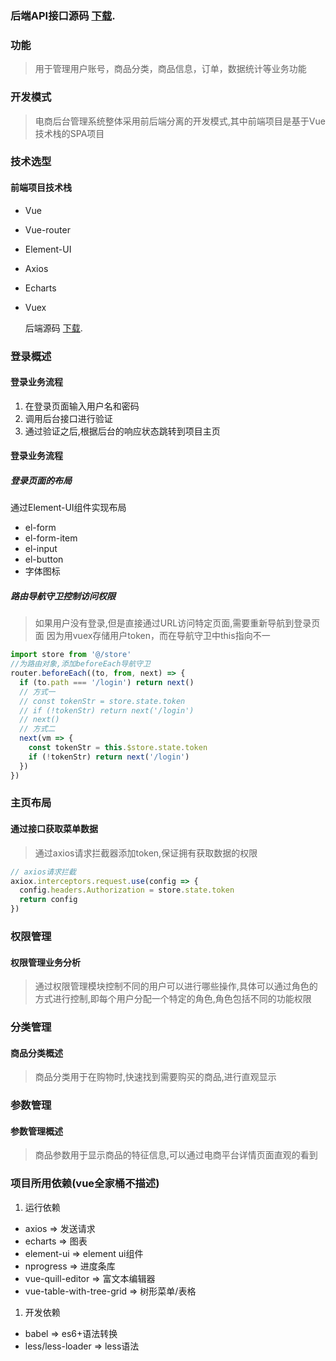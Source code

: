 
### 后端API接口源码  [下载](https://gitee.com/wBekvam/vueShop-api-server.git). 

### 功能

> 用于管理用户账号，商品分类，商品信息，订单，数据统计等业务功能


### 开发模式

> 电商后台管理系统整体采用前后端分离的开发模式,其中前端项目是基于Vue技术栈的SPA项目


### 技术选型

#### 前端项目技术栈

- Vue
- Vue-router
- Element-UI
- Axios
- Echarts
- Vuex


  后端源码  [下载](https://gitee.com/wBekvam/vueShop-api-server.git).

### 登录概述

#### 登录业务流程

1. 在登录页面输入用户名和密码
2. 调用后台接口进行验证
3. 通过验证之后,根据后台的响应状态跳转到项目主页


#### 登录业务流程

##### 登录页面的布局

通过Element-UI组件实现布局

- el-form
- el-form-item
- el-input
- el-button
- 字体图标

##### 路由导航守卫控制访问权限

> 如果用户没有登录,但是直接通过URL访问特定页面,需要重新导航到登录页面
> 因为用vuex存储用户token，而在导航守卫中this指向不一

```js
import store from '@/store'
//为路由对象,添加beforeEach导航守卫
router.beforeEach((to, from, next) => {
  if (to.path === '/login') return next()
  // 方式一
  // const tokenStr = store.state.token
  // if (!tokenStr) return next('/login')
  // next()
  // 方式二
  next(vm => {
    const tokenStr = this.$store.state.token
    if (!tokenStr) return next('/login')
  })
})
```

### 主页布局

#### 通过接口获取菜单数据

> 通过axios请求拦截器添加token,保证拥有获取数据的权限

```js
// axios请求拦截
axiox.interceptors.request.use(config => {
  config.headers.Authorization = store.state.token
  return config
})
```

### 权限管理

#### 权限管理业务分析

> 通过权限管理模块控制不同的用户可以进行哪些操作,具体可以通过角色的方式进行控制,即每个用户分配一个特定的角色,角色包括不同的功能权限



### 分类管理

#### 商品分类概述

> 商品分类用于在购物时,快速找到需要购买的商品,进行直观显示



### 参数管理

#### 参数管理概述

> 商品参数用于显示商品的特征信息,可以通过电商平台详情页面直观的看到



### 项目所用依赖(vue全家桶不描述)

1. 运行依赖

- axios => 发送请求
- echarts => 图表
- element-ui => element ui组件
- nprogress => 进度条库
- vue-quill-editor => 富文本编辑器
- vue-table-with-tree-grid => 树形菜单/表格

1. 开发依赖

- babel => es6+语法转换
- less/less-loader => less语法
